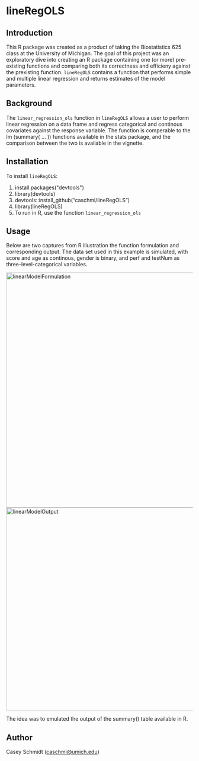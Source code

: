 # lineRegOLS

## Introduction
This R package was created as a product of taking the Biostatistics 625 class at the University of Michigan. The goal of this project was an exploratory dive into creating an R package containing one (or more) pre-existing functions and comparing both its correctness and efficieny against the prexisting function. `lineRegOLS` contains a function that performs simple and multiple linear regression and returns estimates of the model parameters.  

## Background 
The `linear_regression_ols` function in `lineRegOLS` allows a user to perform linear regression on a data frame and regress categorical and continous covariates against the response variable. The function is comperable to the lm (summary( ... )) functions available in the stats package, and the comparison between the two is available in the vignette. 

## Installation 
To install `lineRegOLS`: 
1. install.packages("devtools")
2. library(devtools)
3. devtools::install_github(“caschmi/lineRegOLS”)
4. library(lineRegOLS)
5. To run in R, use the function `linear_regression_ols`

## Usage 
Below are two captures from R illustration the function formulation and corresponding output. The data set used in this example is simulated, with score and age as continous, gender is binary, and perf and testNum as three-level-categorical variables. 


<img width="634" alt="linearModelFormulation" src="https://github.com/caschmi/lineRegOLS/assets/148912328/ae94027d-477a-4439-a723-8d4c65fe6144">

<img width="547" alt="linearModelOutput" src="https://github.com/caschmi/lineRegOLS/assets/148912328/48819ff5-f716-49b3-bd77-bf26b128fd7a">

The idea was to emulated the output of the summary() table available in R. 

## Author
Casey Schmidt (caschmi@umich.edu)

